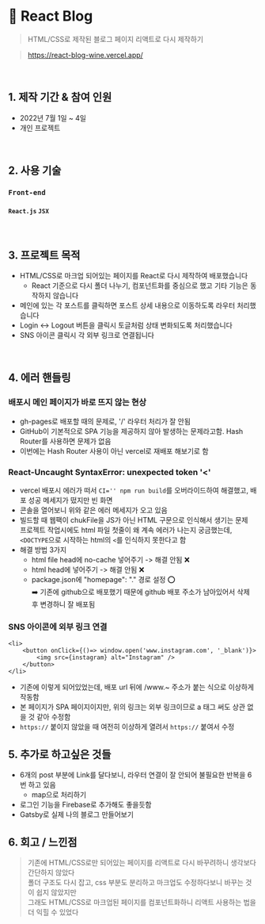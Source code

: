# :pushpin: React Blog
>HTML/CSS로 제작된 블로그 페이지 리액트로 다시 제작하기

>https://react-blog-wine.vercel.app/

</br>

## 1. 제작 기간 & 참여 인원
- 2022년 7월 1일 ~ 4일
- 개인 프로젝트

</br>

## 2. 사용 기술
### `Front-end`
#### `React.js` `JSX`

</br>

## 3. 프로젝트 목적
* HTML/CSS로 마크업 되어있는 페이지를 React로 다시 제작하여 배포했습니다   
    * React 기준으로 다시 폴더 나누기, 컴포넌트화를 중심으로 했고 기타 기능은 동작하지 않습니다
* 메인에 있는 각 포스트를 클릭하면 포스트 상세 내용으로 이동하도록 라우터 처리했습니다
* Login <-> Logout 버튼을 클릭시 토글처럼 상태 변화되도록 처리했습니다
* SNS 아이콘 클릭시 각 외부 링크로 연결됩니다

</br>

## 4. 에러 핸들링
### 배포시 메인 페이지가 바로 뜨지 않는 현상
* gh-pages로 배포할 때의 문제로, '/' 라우터 처리가 잘 안됨
* GitHub이 기본적으로 SPA 기능을 제공하지 않아 발생하는 문제라고함. Hash Router를 사용하면 문제가 없음
* 이번에는 Hash Router 사용이 아닌 vercel로 재배포 해보기로 함  

### React-Uncaught SyntaxError: unexpected token '<'
* vercel 배포시 에러가 떠서 `CI='' npm run build`를 오버라이드하여 해결했고, 배포 성공 메세지가 떴지만 빈 화면
* 콘솔을 열어보니 위와 같은 에러 메세지가 오고 있음
* 빌드할 때 웹팩이 chukFile을 JS가 아닌 HTML 구문으로 인식해서 생기는 문제   
프로젝트 작업시에도 html 파일 첫줄이 왜 계속 에러가 나는지 궁금했는데, `<DOCTYPE`으로 시작하는 html의 `<`를 인식하지 못한다고 함   
* 해결 방법 3가지
    * html file head에 no-cache 넣어주기 -> 해결 안됨 ❌
    * html head에 <base href="/" /> 넣어주기 -> 해결 안됨 ❌
    * package.json에 "homepage": "." 경로 설정 ⭕   
      ➡️ 기존에 github으로 배포했기 때문에 github 배포 주소가 남아있어서 삭제 후 변경하니 잘 배포됨 
      
### SNS 아이콘에 외부 링크 연결
```
<li>
    <button onClick={()=> window.open('www.instagram.com', '_blank')}>
        <img src={instagram} alt="Instagram" />
    </button>
</li>
```
* 기존에 이렇게 되어있었는데, 배포 url 뒤에 /www.~ 주소가 붙는 식으로 이상하게 작동함
* 본 페이지가 SPA 페이지이지만, 위의 링크는 외부 링크이므로 a 태그 써도 상관 없을 것 같아 수정함
* `https://` 붙이지 않았을 때 여전히 이상하게 열려서 `https://` 붙여서 수정
      
## 5. 추가로 하고싶은 것들
* 6개의 post 부분에 Link를 달다보니, 라우터 연결이 잘 안되어 불필요한 반복을 6번 하고 있음
    * map으로 처리하기
* 로그인 기능을 Firebase로 추가해도 좋을듯함
* Gatsby로 실제 나의 블로그 만들어보기

## 6. 회고 / 느낀점
> 기존에 HTML/CSS로만 되어있는 페이지를 리액트로 다시 바꾸려하니 생각보다 간단하지 않았다   
폴더 구조도 다시 잡고, css 부분도 분리하고 마크업도 수정하다보니 바꾸는 것이 쉽지 않았지만   
그래도 HTML/CSS로 마크업된 페이지를 컴포넌트화하니 리액트 사용하는 법을 더 익힐 수 있었다


